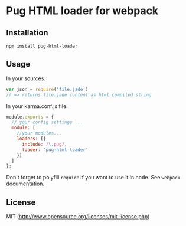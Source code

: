 # Pug HTML loader for webpack

## Installation

`npm install pug-html-loader`

## Usage

In your sources:

``` javascript
var json = require('file.jade')
// => returns file.jade content as html compiled string
```

In your karma.conf.js  file:

```javascript
module.exports = {
  // your config settings ...
  module: [
    //your modules...
    loaders: [{
      include: /\.pug/,
      loader: 'pug-html-loader'
    }]
  ]
};
```

Don't forget to polyfill `require` if you want to use it in node.
See `webpack` documentation.

## License

MIT (http://www.opensource.org/licenses/mit-license.php)
